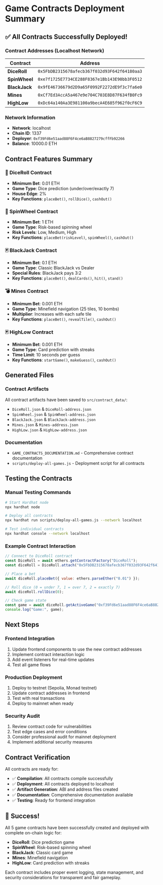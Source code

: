 # Game Contracts Deployment Summary

## ✅ All Contracts Successfully Deployed!

### Contract Addresses (Localhost Network)

| Contract | Address |
|----------|---------|
| **DiceRoll** | `0x5FbDB2315678afecb367f032d93F642f64180aa3` |
| **SpinWheel** | `0xe7f1725E7734CE288F8367e1Bb143E90bb3F0512` |
| **BlackJack** | `0x9fE46736679d2D9a65F0992F2272dE9f3c7fa6e0` |
| **Mines** | `0xCf7Ed3AccA5a467e9e704C703E8D87F634fB0Fc9` |
| **HighLow** | `0xDc64a140Aa3E981100a9becA4E685f962f0cF6C9` |

### Network Information
- **Network**: localhost
- **Chain ID**: 1337
- **Deployer**: `0xf39Fd6e51aad88F6F4ce6aB8827279cffFb92266`
- **Balance**: 10000.0 ETH

## Contract Features Summary

### 🎲 DiceRoll Contract
- **Minimum Bet**: 0.01 ETH
- **Game Type**: Dice prediction (under/over/exactly 7)
- **House Edge**: 2%
- **Key Functions**: `placeBet()`, `rollDice()`, `cashOut()`

### 🎡 SpinWheel Contract
- **Minimum Bet**: 1 ETH
- **Game Type**: Risk-based spinning wheel
- **Risk Levels**: Low, Medium, High
- **Key Functions**: `placeBet(riskLevel)`, `spinWheel()`, `cashOut()`

### 🃏 BlackJack Contract
- **Minimum Bet**: 0.1 ETH
- **Game Type**: Classic BlackJack vs Dealer
- **Special Rules**: BlackJack pays 3:2
- **Key Functions**: `placeBet()`, `dealCards()`, `hit()`, `stand()`

### 💣 Mines Contract
- **Minimum Bet**: 0.001 ETH
- **Game Type**: Minefield navigation (25 tiles, 10 bombs)
- **Multiplier**: Increases with each safe tile
- **Key Functions**: `placeBet()`, `revealTile()`, `cashOut()`

### 🃏 HighLow Contract
- **Minimum Bet**: 0.001 ETH
- **Game Type**: Card prediction with streaks
- **Time Limit**: 10 seconds per guess
- **Key Functions**: `startGame()`, `makeGuess()`, `cashOut()`

## Generated Files

### Contract Artifacts
All contract artifacts have been saved to `src/contract_data/`:
- `DiceRoll.json` & `DiceRoll-address.json`
- `SpinWheel.json` & `SpinWheel-address.json`
- `BlackJack.json` & `BlackJack-address.json`
- `Mines.json` & `Mines-address.json`
- `HighLow.json` & `HighLow-address.json`

### Documentation
- `GAME_CONTRACTS_DOCUMENTATION.md` - Comprehensive contract documentation
- `scripts/deploy-all-games.js` - Deployment script for all contracts

## Testing the Contracts

### Manual Testing Commands
```bash
# Start Hardhat node
npx hardhat node

# Deploy all contracts
npx hardhat run scripts/deploy-all-games.js --network localhost

# Test individual contracts
npx hardhat console --network localhost
```

### Example Contract Interaction
```javascript
// Connect to DiceRoll contract
const DiceRoll = await ethers.getContractFactory("DiceRoll");
const diceRoll = DiceRoll.attach("0x5FbDB2315678afecb367f032d93F642f64180aa3");

// Place a bet
await diceRoll.placeBet({ value: ethers.parseEther("0.01") });

// Roll dice (0 = under 7, 1 = over 7, 2 = exactly 7)
await diceRoll.rollDice(0);

// Check game state
const game = await diceRoll.getActiveGame("0xf39Fd6e51aad88F6F4ce6aB8827279cffFb92266");
console.log("Game:", game);
```

## Next Steps

### Frontend Integration
1. Update frontend components to use the new contract addresses
2. Implement contract interaction logic
3. Add event listeners for real-time updates
4. Test all game flows

### Production Deployment
1. Deploy to testnet (Sepolia, Monad testnet)
2. Update contract addresses in frontend
3. Test with real transactions
4. Deploy to mainnet when ready

### Security Audit
1. Review contract code for vulnerabilities
2. Test edge cases and error conditions
3. Consider professional audit for mainnet deployment
4. Implement additional security measures

## Contract Verification

All contracts are ready for:
- ✅ **Compilation**: All contracts compile successfully
- ✅ **Deployment**: All contracts deployed to localhost
- ✅ **Artifact Generation**: ABI and address files created
- ✅ **Documentation**: Comprehensive documentation available
- ✅ **Testing**: Ready for frontend integration

## 🎉 Success!

All 5 game contracts have been successfully created and deployed with complete on-chain logic for:
- **DiceRoll**: Dice prediction game
- **SpinWheel**: Risk-based spinning wheel
- **BlackJack**: Classic card game
- **Mines**: Minefield navigation
- **HighLow**: Card prediction with streaks

Each contract includes proper event logging, state management, and security considerations for transparent and fair gameplay. 